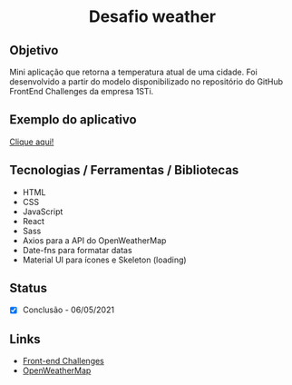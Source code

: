 <h1 align="center">Desafio weather</h1>

## Objetivo
Mini aplicação que retorna a temperatura atual de uma cidade. Foi desenvolvido a partir do modelo disponibilizado no repositório do GitHub FrontEnd Challenges da empresa 1STi.

## Exemplo do aplicativo
[Clique aqui!](https://paulo-hst.github.io/desafio-weather/)

## Tecnologias / Ferramentas / Bibliotecas
- HTML
- CSS
- JavaScript
- React
- Sass
- Axios para a API do OpenWeatherMap
- Date-fns para formatar datas
- Material UI para ícones e Skeleton (loading)

## Status
- [x] Conclusão - 06/05/2021

## Links
- [Front-end Challenges](https://github.com/felipefialho/frontend-challenges/)
- [OpenWeatherMap](https://openweathermap.org/api/)
